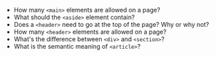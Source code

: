 * How many `<main>` elements are allowed on a page?
* What should the `<aside>` element contain?
* Does a `<header>` need to go at the top of the page? Why or why not?
* How many `<header>` elements are allowed on a page?
* What's the difference between `<div>` and `<section>`?
* What is the semantic meaning of `<article>`?
